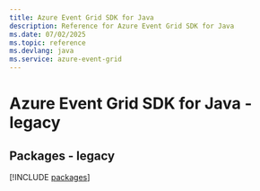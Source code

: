 ```yaml
---
title: Azure Event Grid SDK for Java
description: Reference for Azure Event Grid SDK for Java
ms.date: 07/02/2025
ms.topic: reference
ms.devlang: java
ms.service: azure-event-grid
---
```

# Azure Event Grid SDK for Java - legacy
## Packages - legacy
[!INCLUDE [packages](event-grid-index.md)]